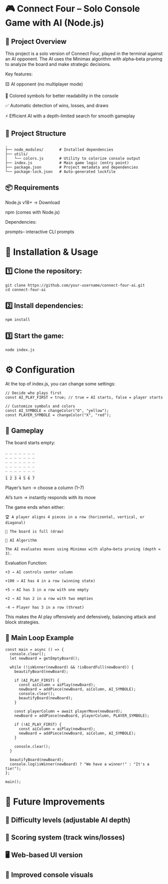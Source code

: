 # 🎮 Connect Four – Solo Console Game with AI (Node.js)

## 🧠 Project Overview

This project is a solo version of Connect Four, played in the terminal against an AI opponent.
The AI uses the Minimax algorithm with alpha–beta pruning to analyze the board and make strategic decisions.

Key features:

🟨 AI opponent (no multiplayer mode)

🎨 Colored symbols for better readability in the console

✅ Automatic detection of wins, losses, and draws

⚡ Efficient AI with a depth-limited search for smooth gameplay

## 📂 Project Structure

```
.
├── node_modules/       # Installed dependencies
├── utils/
│   └── colors.js       # Utility to colorize console output
├── index.js            # Main game logic (entry point)
├── package.json        # Project metadata and dependencies
└── package-lock.json   # Auto-generated lockfile

```
## 📦 Requirements

Node.js v18+ → Download

npm (comes with Node.js)

Dependencies:

prompts– interactive CLI prompts

# 🚀 Installation & Usage

## 1️⃣ Clone the repository:
```
git clone https://github.com/your-username/connect-four-ai.git
cd connect-four-ai
```

## 2️⃣ Install dependencies:
```
npm install
```

## 3️⃣ Start the game:
```
node index.js
```

# ⚙️ Configuration

At the top of index.js, you can change some settings:
```
// Decide who plays first
const AI_PLAY_FIRST = true; // true = AI starts, false = player starts

// Customize symbols and colors
const AI_SYMBOLE = changeColor("O", "yellow");
const PLAYER_SYMBOLE = changeColor("X", "red");
```

## 🎲 Gameplay

The board starts empty:
```
_ _ _ _ _ _ _
_ _ _ _ _ _ _
_ _ _ _ _ _ _
_ _ _ _ _ _ _
_ _ _ _ _ _ _
_ _ _ _ _ _ _
1 2 3 4 5 6 7

```
Player’s turn → choose a column (1–7)

AI’s turn → instantly responds with its move

The game ends when either:

```
🏆 A player aligns 4 pieces in a row (horizontal, vertical, or diagonal)

🤝 The board is full (draw)

🧠 AI Algorithm

The AI evaluates moves using Minimax with alpha–beta pruning (depth = 3).
```
Evaluation Function:
```
+3 → AI controls center column

+100 → AI has 4 in a row (winning state)

+5 → AI has 3 in a row with one empty

+2 → AI has 2 in a row with two empties

-4 → Player has 3 in a row (threat)
```
This makes the AI play offensively and defensively, balancing attack and block strategies.

## 📜 Main Loop Example
```
const main = async () => {
  console.clear();
  let newBoard = getEmptyBoard();

  while (!isWinner(newBoard) && !isBoardFull(newBoard)) {
    beautifyBoard(newBoard);

    if (AI_PLAY_FIRST) {
      const aiColumn = aiPlay(newBoard);
      newBoard = addPiece(newBoard, aiColumn, AI_SYMBOLE);
      console.clear();
      beautifyBoard(newBoard);
    }

    const playerColumn = await playerMove(newBoard);
    newBoard = addPiece(newBoard, playerColumn, PLAYER_SYMBOLE);

    if (!AI_PLAY_FIRST) {
      const aiColumn = aiPlay(newBoard);
      newBoard = addPiece(newBoard, aiColumn, AI_SYMBOLE);
    }

    console.clear();
  }

  beautifyBoard(newBoard);
  console.log(isWinner(newBoard) ? "We have a winner!" : "It's a tie!");
};

main();
```

# 🚀 Future Improvements

## 🔧 Difficulty levels (adjustable AI depth)

## 🏅 Scoring system (track wins/losses)

## 🖥️ Web-based UI version

## 🎨 Improved console visuals





















